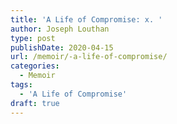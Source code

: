 ```yaml
---
title: 'A Life of Compromise: x. '
author: Joseph Louthan
type: post
publishDate: 2020-04-15
url: /memoir/-a-life-of-compromise/
categories:
  - Memoir
tags:
  - 'A Life of Compromise'
draft: true
---
```

